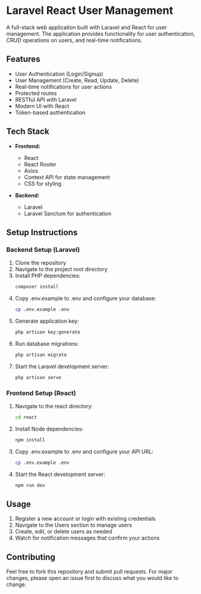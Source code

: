 # Laravel React User Management

A full-stack web application built with Laravel and React for user management. The application provides functionality for user authentication, CRUD operations on users, and real-time notifications.

## Features

-   User Authentication (Login/Signup)
-   User Management (Create, Read, Update, Delete)
-   Real-time notifications for user actions
-   Protected routes
-   RESTful API with Laravel
-   Modern UI with React
-   Token-based authentication

## Tech Stack

-   **Frontend:**

    -   React
    -   React Router
    -   Axios
    -   Context API for state management
    -   CSS for styling

-   **Backend:**
    -   Laravel
    -   Laravel Sanctum for authentication

## Setup Instructions

### Backend Setup (Laravel)

1. Clone the repository
2. Navigate to the project root directory
3. Install PHP dependencies:
    ```bash
    composer install
    ```
4. Copy .env.example to .env and configure your database:
    ```bash
    cp .env.example .env
    ```
5. Generate application key:
    ```bash
    php artisan key:generate
    ```
6. Run database migrations:
    ```bash
    php artisan migrate
    ```
7. Start the Laravel development server:
    ```bash
    php artisan serve
    ```

### Frontend Setup (React)

1. Navigate to the react directory:
    ```bash
    cd react
    ```
2. Install Node dependencies:
    ```bash
    npm install
    ```
3. Copy .env.example to .env and configure your API URL:
    ```bash
    cp .env.example .env
    ```
4. Start the React development server:
    ```bash
    npm run dev
    ```

## Usage

1. Register a new account or login with existing credentials
2. Navigate to the Users section to manage users
3. Create, edit, or delete users as needed
4. Watch for notification messages that confirm your actions

## Contributing

Feel free to fork this repository and submit pull requests. For major changes, please open an issue first to discuss what you would like to change.
